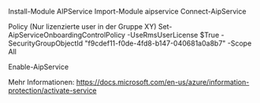 Install-Module AIPService
Import-Module aipservice
Connect-AipService

Policy (Nur lizenzierte user in der Gruppe XY)
Set-AipServiceOnboardingControlPolicy -UseRmsUserLicense $True -SecurityGroupObjectId "f9cdef11-f0de-4fd8-b147-040681a0a8b7" -Scope All

Enable-AipService

Mehr Informationen:
https://docs.microsoft.com/en-us/azure/information-protection/activate-service